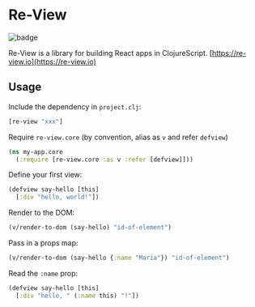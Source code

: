 # Re-View

![badge](https://img.shields.io/clojars/v/re-view.svg)

Re-View is a library for building React apps in ClojureScript. [https://re-view.io](https://re-view.io)

## Usage

Include the dependency in `project.clj`:

```clj
[re-view "xxx"]
```

Require `re-view.core` (by convention, alias as `v` and refer `defview`)

```clj
(ns my-app.core 
  (:require [re-view.core :as v :refer [defview]]))
```

Define your first view:

```clj
(defview say-hello [this] 
  [:div "hello, world!"])
```

Render to the DOM:

```clj
(v/render-to-dom (say-hello) "id-of-element")
```

Pass in a props map:

```clj
(v/render-to-dom (say-hello {:name "Maria"}) "id-of-element")
```

Read the `:name` prop:

```clj
(defview say-hello [this] 
  [:div "hello, " (:name this) "!"])
```
